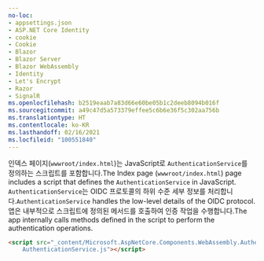 ```yaml
---
no-loc:
- appsettings.json
- ASP.NET Core Identity
- cookie
- Cookie
- Blazor
- Blazor Server
- Blazor WebAssembly
- Identity
- Let's Encrypt
- Razor
- SignalR
ms.openlocfilehash: b2519eaab7a83d66e60be05b1c2deeb8094b016f
ms.sourcegitcommit: a49c47d5a573379effee5c6b6e36f5c302aa756b
ms.translationtype: HT
ms.contentlocale: ko-KR
ms.lasthandoff: 02/16/2021
ms.locfileid: "100551840"
---
```

<span data-ttu-id="4b284-101">인덱스 페이지(`wwwroot/index.html`)는 JavaScript로 `AuthenticationService`를 정의하는 스크립트를 포함합니다.</span><span class="sxs-lookup"><span data-stu-id="4b284-101">The Index page (`wwwroot/index.html`) page includes a script that defines the `AuthenticationService` in JavaScript.</span></span> <span data-ttu-id="4b284-102">`AuthenticationService`는 OIDC 프로토콜의 하위 수준 세부 정보를 처리합니다.</span><span class="sxs-lookup"><span data-stu-id="4b284-102">`AuthenticationService` handles the low-level details of the OIDC protocol.</span></span> <span data-ttu-id="4b284-103">앱은 내부적으로 스크립트에 정의된 메서드를 호출하여 인증 작업을 수행합니다.</span><span class="sxs-lookup"><span data-stu-id="4b284-103">The app internally calls methods defined in the script to perform the authentication operations.</span></span>

```html
<script src="_content/Microsoft.AspNetCore.Components.WebAssembly.Authentication/
    AuthenticationService.js"></script>
```
